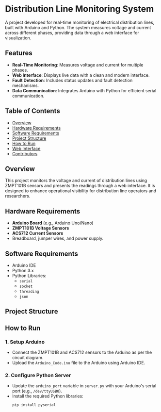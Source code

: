 # Distribution Line Monitoring System

A project developed for real-time monitoring of electrical distribution lines, built with Arduino and Python. The system measures voltage and current across different phases, providing data through a web interface for visualization.

## Features

- **Real-Time Monitoring**: Measures voltage and current for multiple phases.
- **Web Interface**: Displays live data with a clean and modern interface.
- **Fault Detection**: Includes status updates and fault detection mechanisms.
- **Data Communication**: Integrates Arduino with Python for efficient serial communication.

## Table of Contents

- [Overview](#overview)
- [Hardware Requirements](#hardware-requirements)
- [Software Requirements](#software-requirements)
- [Project Structure](#project-structure)
- [How to Run](#how-to-run)
- [Web Interface](#web-interface)
- [Contributors](#contributors)

## Overview

This project monitors the voltage and current of distribution lines using ZMPT101B sensors and presents the readings through a web interface. It is designed to enhance operational visibility for distribution line operators and researchers.

## Hardware Requirements

- **Arduino Board** (e.g., Arduino Uno/Nano)
- **ZMPT101B Voltage Sensors**
- **ACS712 Current Sensors**
- Breadboard, jumper wires, and power supply.

## Software Requirements

- Arduino IDE
- Python 3.x
- Python Libraries:
  - `serial`
  - `socket`
  - `threading`
  - `json`

## Project Structure


## How to Run

### 1. Setup Arduino
- Connect the ZMPT101B and ACS712 sensors to the Arduino as per the circuit diagram.
- Upload the `Arduino_Code.ino` file to the Arduino using Arduino IDE.

### 2. Configure Python Server
- Update the `arduino_port` variable in `server.py` with your Arduino's serial port (e.g., `/dev/ttyUSB0`).
- Install the required Python libraries:
  ```bash
  pip install pyserial
